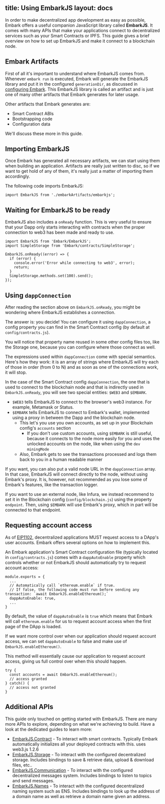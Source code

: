 title: Using EmbarkJS
layout: docs
---

In order to make decentralized app development as easy as possible, Embark offers a useful companion JavaScript library called **EmbarkJS**. It comes with many APIs that make your applications connect to decentralized services such as your Smart Contracts or IPFS. This guide gives a brief overview on how to set up EmbarkJS and make it connect to a blockchain node.

## Embark Artifacts

First of all it's important to understand where EmbarkJS comes from. Whenever `embark run` is executed, Embark will generate the EmbarkJS library and put it in the configured `generationDir`, as discussed in [configuring Embark](/docs/configuration.html). This EmbarkJS library is called an artifact and is just one of many other artifacts that Embark generates for later usage.

Other artifacts that Embark generates are:

- Smart Contract ABIs
- Bootstrapping code
- Configuration data

We'll discuss these more in this guide.

## Importing EmbarkJS

Once Embark has generated all necessary artifacts, we can start using them when building an application. Artifacts are really just written to disc, so if we want to get hold of any of them, it's really just a matter of importing them accordingly.

The following code imports EmbarkJS:

```
import EmbarkJS from './embarkArtifacts/embarkjs';
```

## Waiting for EmbarkJS to be ready

EmbarkJS also includes a `onReady` function. This is very useful to ensure that your Dapp only starts interacting with contracts when the proper connection to web3 has been made and ready to use.

```
import EmbarkJS from 'Embark/EmbarkJS';
import SimpleStorage from 'Embark/contracts/SimpleStorage';

EmbarkJS.onReady((error) => {
  if (error) {
    console.error('Error while connecting to web3', error);
    return;
  }
  SimpleStorage.methods.set(100).send();
});
```

## Using `dappConnection`

After reading the section above on `EmbarkJS.onReady`, you might be wondering where EmbarkJS establishes a connection.

The answer is: you decide! You can configure it using `dappConnection`, a config property you can find in the Smart Contract config (by default at `config/contracts.js`).

You will notice that property name reused in some other config files too, like the Storage one, because you can configure where those connect as well.

The expressions used within `dappConnection` come with special semantics. Here's how they work: it is an array of strings where EmbarkJS will try each of those in order (from 0 to N) and as soon as one of the connections work, it will stop.

In the case of the Smart Contract config `dappConnection`, the one that is used to connect to the blockchain node and that is indirectly used in `EmbarkJS.onReady`, you will see two special entities: `$WEB3` and `$EMBARK`.

- `$WEB3` tells EmbarkJS to connect to the browser's web3 instance. For example, Metamask or Status.
- `$EMBARK` tells EmbarkJS to connect to Embark's wallet, implemented using a proxy in between the Dapp and the blockchain node.
  - This let's you use you own accounts, as set up in your Blockchain config's `accounts` section
    - If you don't use custom accounts, using `$EMBARK` is still useful, because it connects to the node more easily for you and uses the unlocked accounts on the node, like when using the `dev` `miningMode`
  - Also, Embark gets to see the transactions processed and logs them back to you in a human readable manner

If you want, you can also put a valid node URL in the `dappConnection` array. In that case, EmbarkJS will connect directly to the node, without using Embark's proxy.
It is, however, not recommended as you lose some of Embark's features, like the transaction logger.

If you want to use an external node,  like Infura, we instead recommend to set it in the Blockchain config (`config/blockchain.js`) using the property `endpoint`.
Then, using `$EMBARK` will use Embark's proxy, which in part will be connected to that endpoint.

## Requesting account access

As of [EIP1102](https://github.com/ethereum/EIPs/blob/master/EIPS/eip-1102.md), decentralized applications MUST request access to a DApp's user accounts. Embark offers several options on how to implement this.

An Embark application's Smart Contract configuration file (typically located in `config/contracts.js`) comes with a `dappAutoEnable` property which controls whether or not EmbarkJS should automatically try to request account access:
```
module.exports = {
  ...
  // Automatically call `ethereum.enable` if true.
  // If false, the following code must run before sending any transaction: `await EmbarkJS.enableEthereum();`
  dappAutoEnable: true,
  ...
}
```

By default, the value of `dappAutoEnable` is `true` which means that Embark will call `ethereum.enable` for us to request account access when the first page of the DApp is loaded.

If we want more control over when our application should request account access, we can set `dappAutoEnable` to false and make use of `EmbarkJS.enableEthereum()`.

This method will essentially cause our application to request account access, giving us full control over when this should happen.

```
try {
  const accounts = await EmbarkJS.enableEthereum();
  // access granted
} catch() {
  // access not granted
}
```

## Additional APIs

This guide only touched on getting started with EmbarkJS. There are many more APIs to explore, depending on what we're achieving to build. Have a look at the dedicated guides to learn more:

* [EmbarkJS.Contract](contracts_javascript.html) - To interact with smart contracts. Typically Embark automatically initializes all your deployed contracts with this. uses web3.js 1.2.6
* [EmbarkJS.Storage](storage_javascript.html) - To interact with the configured decentralized storage. Includes bindings to save & retrieve data, upload & download files, etc..
* [EmbarkJS.Communication](messages_javascript.html) - To interact with the configured decentralized messages system. Includes bindings to listen to topics and send messages.
* [EmbarkJS.Names](naming_javascript.html) - To interact with the configured decentralized naming system such as ENS. Includes bindings to look up the address of a domain name as well as retrieve a domain name given an address.
